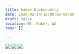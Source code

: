 ```yaml
---
title: baker backcountry
date: 2020-02-14T16:00:02-08:00
draft: false
location: Mt. Baker, WA
tags: []

---
```



![](https://d17enza3bfujl8.cloudfront.net/L1010456.jpg)
![](https://d17enza3bfujl8.cloudfront.net/L1010460.jpg)
![](https://d17enza3bfujl8.cloudfront.net/L1010461.jpg)

